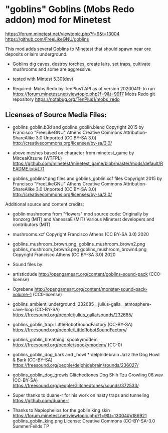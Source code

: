 # "goblins" Goblins (Mobs Redo addon) mod for Minetest 

https://forum.minetest.net/viewtopic.php?f=9&t=13004
https://github.com/FreeLikeGNU/goblins

This mod adds several Goblins to Minetest that should spawn near ore deposits or lairs underground.

* Goblins dig caves, destroy torches, create lairs, set traps, cultivate mushrooms and some are aggressive.

* tested with Mintest 5.30(dev)
* Required: Mobs Redo by TenPlus1 API as of version 20200411: to run
 	https://forum.minetest.net/viewtopic.php?f=9&t=9917
	Mobs Redo git repository  https://notabug.org/TenPlus1/mobs_redo
	
Licenses of Source Media Files:
---------------------------------------
* goblins_goblin.b3d and goblins_goblin.blend 
Copyright 2015 by Francisco "FreeLikeGNU" Athens Creative Commons Attribution-ShareAlike 3.0 Unported (CC BY-SA 3.0)
http://creativecommons.org/licenses/by-sa/3.0/

* above meshes based on character from minetest_game
	by MirceaKitsune (WTFPL)
	https://github.com/minetest/minetest_game/blob/master/mods/default/README.txt#L71

* goblins_goblins*.png files and goblins_goblin.xcf files
	Copyright 2015 by Francisco "FreeLikeGNU" Athens  Creative Commons  Attribution-ShareAlike 3.0 Unported 		(CC BY-SA 3.0) 
	http://creativecommons.org/licenses/by-sa/3.0/

Additional source and content credits:
* goblin mushrooms from "flowers" mod source code:
	Originally by Ironzorg (MIT) and VanessaE (MIT)
	Various Minetest developers and contributors (MIT)

* mushrooms.xcf Copyright Francisco Athens (CC BY-SA 3.0) 2020
* goblins_mushroom_brown.png, goblins_mushroom_brown2.png goblins_mushroom_brown3.png goblins_mushroom_brown4.png Copyright Francisco Athens (CC BY-SA 3.0) 2020

* Sound files by:
 * artisticdude http://opengameart.org/content/goblins-sound-pack (CC0-license)
 * Ogrebane http://opengameart.org/content/monster-sound-pack-volume-1 (CC0-license)
 * goblins_ambient_underground: 232685__julius-galla__atmosphere-cave-loop (CC-BY-SA)
	https://freesound.org/people/julius_galla/sounds/232685/
 * goblins_goblin_trap: LittleRobotSoundFactory  (CC-BY-SA)
	https://freesound.org/people/LittleRobotSoundFactory/
 * goblins_goblin_breathing: spookymodem 
	https://freesound.org/people/spookymodem/ (CC-0)
 * goblins_goblin_dog_bark and _howl * delphidebrain Jazz the Dog Howl & Bark (CC-BY-SA)
    https://freesound.org/people/delphidebrain/sounds/236027/
* goblins_goblin_dog_growls Glitchedtones Dog Shih Tzu Growling 06.wav (CC-BY-SA)
    https://freesound.org/people/Glitchedtones/sounds/372533/

* Super thanks to duane-r for his work on nasty traps and tunneling  https://github.com/duane-r 

* Thanks to Napiophelios for the goblin king skin
	https://forum.minetest.net/viewtopic.php?f=9&t=13004#p186921
	goblins_goblin_king.png
	License: Creative Commons (CC-BY-SA-3.0 SummerFeilds TP
    
